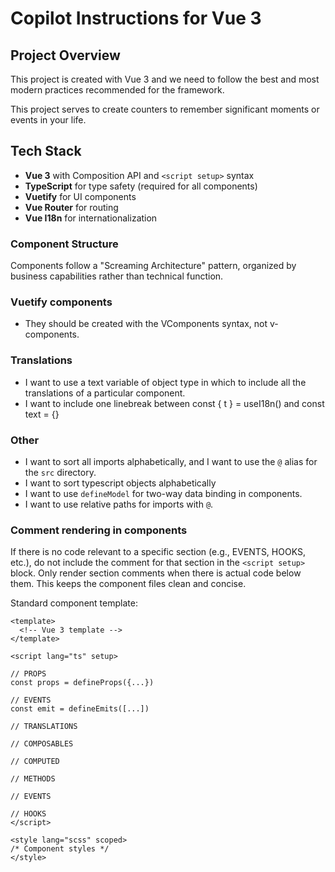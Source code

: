 # Copilot Instructions for Vue 3

## Project Overview

This project is created with Vue 3 and we need to follow the best and most modern practices recommended for the framework.

This project serves to create counters to remember significant moments or events in your life.

## Tech Stack

- **Vue 3** with Composition API and `<script setup>` syntax
- **TypeScript** for type safety (required for all components)
- **Vuetify** for UI components
- **Vue Router** for routing
- **Vue I18n** for internationalization

### Component Structure

Components follow a "Screaming Architecture" pattern, organized by business capabilities rather than technical function.

### Vuetify components

- They should be created with the VComponents syntax, not v-components.

### Translations

- I want to use a text variable of object type in which to include all the translations of a particular component.
- I want to include one linebreak between const { t } = useI18n()
  and const text = {}

### Other

- I want to sort all imports alphabetically, and I want to use the `@` alias for the `src` directory.
- I want to sort typescript objects alphabetically
- I want to use `defineModel` for two-way data binding in components.
- I want to use relative paths for imports with `@`.

### Comment rendering in components

If there is no code relevant to a specific section (e.g., EVENTS, HOOKS, etc.), do not include the comment for that section in the `<script setup>` block. Only render section comments when there is actual code below them. This keeps the component files clean and concise.

Standard component template:

```vue
<template>
  <!-- Vue 3 template -->
</template>

<script lang="ts" setup>

// PROPS
const props = defineProps({...})

// EVENTS
const emit = defineEmits([...])

// TRANSLATIONS

// COMPOSABLES

// COMPUTED

// METHODS

// EVENTS

// HOOKS
</script>

<style lang="scss" scoped>
/* Component styles */
</style>
```
